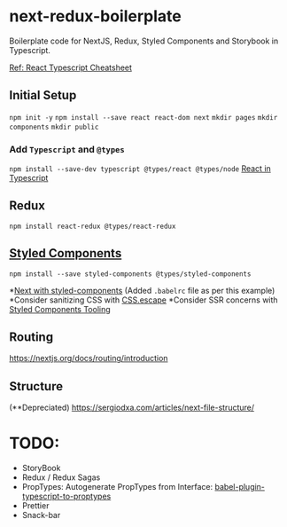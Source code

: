 # next-redux-boilerplate
Boilerplate code for NextJS, Redux, Styled Components and Storybook in Typescript.

[Ref: React Typescript Cheatsheet](https://github.com/typescript-cheatsheets/react-typescript-cheatsheet/)

## Initial Setup
`npm init -y`
`npm install --save react react-dom next`
`mkdir pages`
`mkdir components`
`mkdir public` 

### Add `Typescript` and `@types` 
`npm install --save-dev typescript @types/react @types/node`
[React in Typescript](https://fettblog.eu/typescript-react/components/)

## Redux
`npm install react-redux @types/react-redux` 

## [Styled Components](https://styled-components.com/docs)
`npm install --save styled-components @types/styled-components`

*[Next with styled-components](https://github.com/zeit/next.js/tree/canary/examples/with-styled-components) (Added `.babelrc` file as per this example)
*Consider sanitizing CSS with [CSS.escape](https://github.com/mathiasbynens/CSS.escape)
*Consider SSR concerns with [Styled Components Tooling](https://styled-components.com/docs/tooling#babel-plugin) 

## Routing 
https://nextjs.org/docs/routing/introduction

## Structure 
(**Depreciated)
https://sergiodxa.com/articles/next-file-structure/

# TODO: 
- StoryBook
- Redux / Redux Sagas
- PropTypes: Autogenerate PropTypes from Interface: [babel-plugin-typescript-to-proptypes](https://github.com/milesj/babel-plugin-typescript-to-proptypes)
- Prettier
- Snack-bar 

